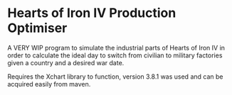 # Hearts of Iron IV Production Optimiser

A VERY WIP program to simulate the industrial parts of Hearts of Iron IV in order to calculate the ideal day to switch from civilian to military factories given a country and a desired war date.

Requires the Xchart library to function, version 3.8.1 was used and can be acquired easily from maven.
